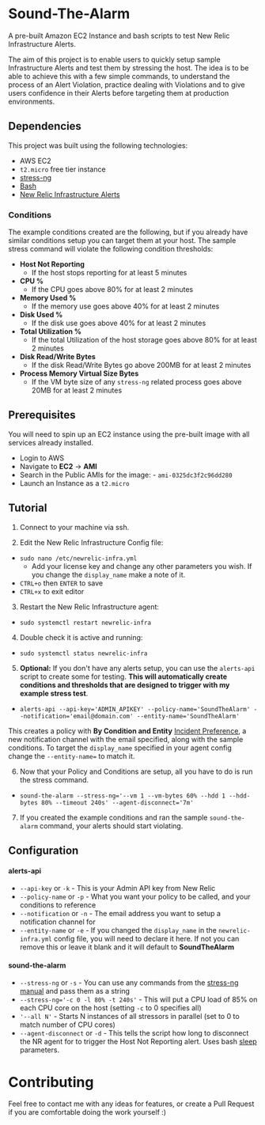 # Sound-The-Alarm
A pre-built Amazon EC2 Instance and bash scripts to test New Relic Infrastructure Alerts.

The aim of this project is to enable users to quickly setup sample Infrastructure Alerts and test them by stressing the host. The idea is to be able to achieve this with a few simple commands, to understand the process of an Alert Violation, practice dealing with Violations and to give users confidence in their Alerts before targeting them at production environments.

## Dependencies

This project was built using the following technologies:

 - AWS EC2
  - `t2.micro` free tier instance
 - [stress-ng](https://wiki.ubuntu.com/Kernel/Reference/stress-ng)
 - [Bash](https://www.gnu.org/software/bash/manual/bash.html)
 - [New Relic Infrastructure Alerts](https://docs.newrelic.com/docs/infrastructure/new-relic-infrastructure/infrastructure-alert-conditions/infrastructure-alerts-add-edit-or-view-host-alert-information)

### Conditions

The example conditions created are the following, but if you already have similar conditions setup you can target them at your host. The sample stress command will violate the following condition thresholds:

- **Host Not Reporting**
  - If the host stops reporting for at least 5 minutes
- **CPU %**
  - If the CPU goes above 80% for at least 2 minutes
- **Memory Used %**
  - If the memory use goes above 40% for at least 2 minutes
- **Disk Used %**
  - If the disk use goes above 40% for at least 2 minutes
- **Total Utilization %**
  - If the total Utilization of the host storage goes above 80% for at least 2 minutes
- **Disk Read/Write Bytes**
  - If the disk Read/Write Bytes go above 200MB for at least 2 minutes
- **Process Memory Virtual Size Bytes**
  - If the VM byte size of any `stress-ng` related process goes above 20MB for at least 2 minutes


## Prerequisites

  You will need to spin up an EC2 instance using the pre-built image with all services already installed.
   - Login to AWS
   - Navigate to **EC2** -> **AMI**
   - Search in the Public AMIs for the image:
    - `ami-0325dc3f2c96dd280`
   - Launch an Instance as a `t2.micro`

## Tutorial

1. Connect to your machine via ssh.

2. Edit the New Relic Infrastructure Config file:
 - `sudo nano /etc/newrelic-infra.yml`
    - Add your license key and change any other parameters you wish. If you change the `display_name` make a note of it.
  - `CTRL+o` then `ENTER` to save
  - `CTRL+x` to exit editor


3. Restart the New Relic Infrastructure agent:
  - `sudo systemctl restart newrelic-infra`


4. Double check it is active and running:
  - `sudo systemctl status newrelic-infra`


5. **Optional:** If you don't have any alerts setup, you can use the `alerts-api` script to create some for testing. **This will automatically create conditions and thresholds that are designed to trigger with my example stress test**.

  - `alerts-api --api-key='ADMIN_APIKEY' --policy-name='SoundTheAlarm' --notification='email@domain.com' --entity-name='SoundTheAlarm'`

 This creates a policy with **By Condition and Entity** [Incident Preference](https://docs.newrelic.com/docs/alerts/new-relic-alerts/configuring-alert-policies/specify-when-new-relic-creates-incidents), a new notification channel with the email specified, along with the sample conditions. To target the `display_name` specified in your agent config change the `--entity-name=` to match it.


6. Now that your Policy and Conditions are setup, all you have to do is run the stress command.
  - `sound-the-alarm --stress-ng='--vm 1 --vm-bytes 60% --hdd 1 --hdd-bytes 80% --timeout 240s' --agent-disconnect='7m'`


7. If you created the example conditions and ran the sample `sound-the-alarm` command, your alerts should start violating.


## Configuration

#### alerts-api
  - `--api-key` or `-k` - This is your Admin API key from New Relic
  - `--policy-name` or `-p` - What you want your policy to be called, and your conditions to reference
  - `--notification` or `-n` - The email address you want to setup a notification channel for
  - `--entity-name` or `-e` - If you changed the `display_name` in the `newrelic-infra.yml` config file, you will need to declare it here. If not you can remove this or leave it blank and it will default to **SoundTheAlarm**


#### sound-the-alarm
  - `--stress-ng` or `-s` - You can use any commands from the [stress-ng manual](http://manpages.ubuntu.com/manpages/bionic/man1/stress-ng.1.html) and pass them as a string
   - `--stress-ng='-c 0 -l 80% -t 240s'` - This will put a CPU load of 85% on each CPU core on the host (setting `-c` to 0 specifies all)
   - `'--all N'` - Starts N instances of all stressors in parallel (set to 0 to match number of CPU cores)
  - `--agent-disconnect` or `-d` - This tells the script how long to disconnect the NR agent for to trigger the Host Not Reporting alert. Uses bash [sleep](https://ss64.com/bash/sleep.html) parameters.

# Contributing

Feel free to contact me with any ideas for features, or create a Pull Request if you are comfortable doing the work yourself :)
